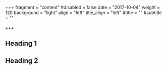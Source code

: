 +++
fragment = "content"
#disabled = false
date = "2017-10-04"
weight = 120
background = "light"
align = "left"
title_align = "left"
#title = ""
#subtitle = ""

+++

## Heading 1

## Heading 2